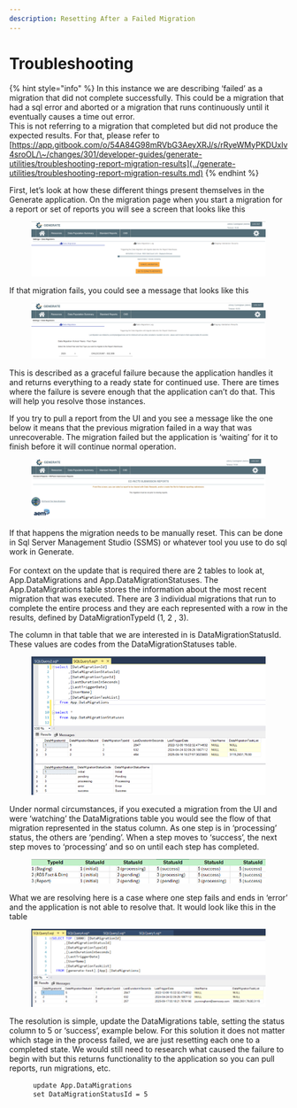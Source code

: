 ```yaml
---
description: Resetting After a Failed Migration
---
```


# Troubleshooting

{% hint style="info" %}
In this instance we are describing ‘failed’ as a migration that did not complete successfully. This could be a migration that had a sql error and aborted or a migration that runs continuously until it eventually causes a time out error.
\
This is not referring to a migration that completed but did not produce the expected results. For that, please refer to [https://app.gitbook.com/o/54A84G98mRVbG3AeyXRJ/s/rRyeWMyPKDUxlv4sroOL/\~/changes/301/developer-guides/generate-utilities/troubleshooting-report-migration-results](../generate-utilities/troubleshooting-report-migration-results.md) &#x20;
{% endhint %}

First, let’s look at how these different things present themselves in the Generate application. On the migration page when you start a migration for a report or set of reports you will see a screen that looks like this

<figure><img src="../../.gitbook/assets/data migration 1.png" alt=""><figcaption></figcaption></figure>

If that migration fails, you could see a message that looks like this

<figure><img src="../../.gitbook/assets/data migration fail 1.png" alt=""><figcaption></figcaption></figure>

This is described as a graceful failure because the application handles it and returns everything to a ready state for continued use. There are times where the failure is severe enough that the application can’t do that. This will help you resolve those instances.

If you try to pull a report from the UI and you see a message like the one below it means that the previous migration failed in a way that was unrecoverable. The migration failed but the application is ‘waiting’ for it to finish before it will continue normal operation.

<figure><img src="../../.gitbook/assets/data migration error 1.png" alt=""><figcaption></figcaption></figure>

If that happens the migration needs to be manually reset.  This can be done in Sql Server Management Studio (SSMS) or whatever tool you use to do sql work in Generate. \
\
For context on the update that is required there are 2 tables to look at, App.DataMigrations and App.DataMigrationStatuses.  The App.DataMigrations table stores the information about the most recent migration that was executed.  There are 3 individual migrations that run to complete the entire process and they are each represented with a row in the results, defined by DataMigrationTypeId (1, 2 , 3).&#x20;

The column in that table that we are interested in is DataMigrationStatusId.  These values are codes from the DataMigrationStatuses table.

<figure><img src="../../.gitbook/assets/data migration query 1a.png" alt=""><figcaption></figcaption></figure>

Under normal circumstances, if you executed a migration from the UI and were ‘watching’ the DataMigrations table you would see the flow of that migration represented in the status column. As one step is in ‘processing’ status, the others are ‘pending’. When a step moves to ‘success’, the next step moves to ‘processing’ and so on until each step has completed.

<figure><img src="../../.gitbook/assets/data migration flow.png" alt=""><figcaption></figcaption></figure>

What we are resolving here is a case where one step fails and ends in ‘error’ and the application is not able to resolve that. It would look like this in the table

<figure><img src="../../.gitbook/assets/data migration query 2.png" alt=""><figcaption></figcaption></figure>

The resolution is simple, update the DataMigrations table, setting the status column to 5 or ‘success’, example below. For this solution it does not matter which stage in the process failed, we are just resetting each one to a completed state. We would still need to research what caused the failure to begin with but this returns functionality to the application so you can pull reports, run migrations, etc.&#x20;

```
      update App.DataMigrations
      set DataMigrationStatusId = 5
```
